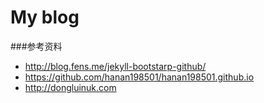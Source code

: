 My blog
=================
###参考资料
* http://blog.fens.me/jekyll-bootstarp-github/
* https://github.com/hanan198501/hanan198501.github.io
* http://dongluinuk.com